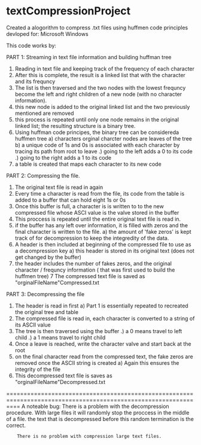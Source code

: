 # textCompressionProject
Created a alogorithm to compress .txt files using huffmen code principles 
devloped for: Microsoft Windows 


This code works by: 
  
  PART 1: Streaming in text file information and building huffman tree

  1) Reading in text file and keeping track of the frequency of each character
  2) After this is complete, the result is a linked list that with the character and its frequncy
  3) The list is then traversed and the two nodes with the lowest frequncy become the left and right children of a new node (with no character information).
  4) this new node is added to the original linked list and the two previously mentioned are removed
  5) this process is repeated until only one node remains in the original linked list; the resulting structure is a binary tree.
  6) Using huffman code principes, the binary tree can be considereda huffmen tree
          a) characters orginal charcter nodes are leaves of the tree
          b) a unique code of 1s and 0s is associated with each character by tracing its path from root to leave
                .) going to the left adds a 0 to its code 
                .) going to the right adds a 1 to its code 
  7) a table is created that maps each character to its new code
  
  PART 2: Compressing the file.
  
  1) The original text file is read in again
  2) Every time a character is read from the file, its code from the table is added to a buffer that can hold eight 1s or 0s
  3) Once this buffer is full, a character is is written to to the new compressed file whose ASCI value is the valve stored in the buffer
  4) This proccess is repeated until the entire original text file is read in.
  5) if the buffer has any left over information, it is filled with zeros and the final character is written to the file.
        a) the amount of 'fake zeros' is kept track of for decompression to keep the integredity of the data.
  6) A header is then included at beginning of the compressed file to use as a decompression key 
        a) this header is stored in its original text (does not get changed by the buffer)
  7) the header includes the number of fakes zeros, and the original character / frequncy information ( that was first used to build the huffmen tree)
  7 The compressed text file is saved as "orginalFileName"Compressed.txt
  
  PART 3: Decompressing the file 
  
  1) The header is read in first
       a) Part 1 is essentially repeated to recreated the original tree and table 
  2) The compressed file is read in, each character is converted to a string of its ASCII value
  3) The tree is then traversed using the buffer 
      .) a 0 means travel to left child
      .) a 1 means travel to right child
  4) Once a leave is reached, write the character valve and start back at the root
  5) on the final character read from the compressed text, the fake zeros are removed once the ASCII string is created
      a) Again this ensures the integrity of the file
  6) This decompressed text file is saves as "orginalFileName"Decompressed.txt
  
  
================================================================================================================
A noteable bug:
        There is a problem with the decompression procedure. With large files it will randomly stop the proccess in the middle of a file.
        the text that is decompressed before this random termination is the correct.
        
        There is no problem with compression large text files. 
